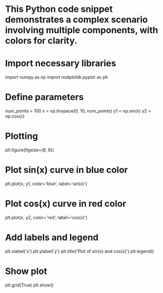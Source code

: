 # This Python code snippet demonstrates a complex scenario involving multiple components, with colors for clarity.

# Import necessary libraries
import numpy as np
import matplotlib.pyplot as plt

# Define parameters
num_points = 100
x = np.linspace(0, 10, num_points)
y1 = np.sin(x)
y2 = np.cos(x)

# Plotting
plt.figure(figsize=(8, 6))

# Plot sin(x) curve in blue color
plt.plot(x, y1, color='blue', label='sin(x)')

# Plot cos(x) curve in red color
plt.plot(x, y2, color='red', label='cos(x)')

# Add labels and legend
plt.xlabel('x')
plt.ylabel('y')
plt.title('Plot of sin(x) and cos(x)')
plt.legend()

# Show plot
plt.grid(True)
plt.show()
